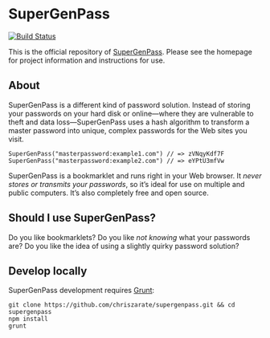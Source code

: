 # SuperGenPass

[![Build Status](https://travis-ci.org/chriszarate/supergenpass.svg?branch=master)](https://travis-ci.org/chriszarate/supergenpass)

This is the official repository of [SuperGenPass][1]. Please see the homepage
for project information and instructions for use.

## About

SuperGenPass is a different kind of password solution. Instead of storing your
passwords on your hard disk or online—where they are vulnerable to theft and
data loss—SuperGenPass uses a hash algorithm to transform a master password
into unique, complex passwords for the Web sites you visit.

```
SuperGenPass("masterpassword:example1.com") // => zVNqyKdf7F
SuperGenPass("masterpassword:example2.com") // => eYPtU3mfVw
```

SuperGenPass is a bookmarklet and runs right in your Web browser. It *never
stores or transmits your passwords*, so it’s ideal for use on multiple and
public computers. It’s also completely free and open source.

## Should I use SuperGenPass?

Do you like bookmarklets? Do you like *not knowing* what your passwords are?
Do you like the idea of using a slightly quirky password solution?

## Develop locally

SuperGenPass development requires [Grunt][2]:

```shell
git clone https://github.com/chriszarate/supergenpass.git && cd supergenpass
npm install
grunt
```

[1]: http://supergenpass.com
[2]: http://gruntjs.com
